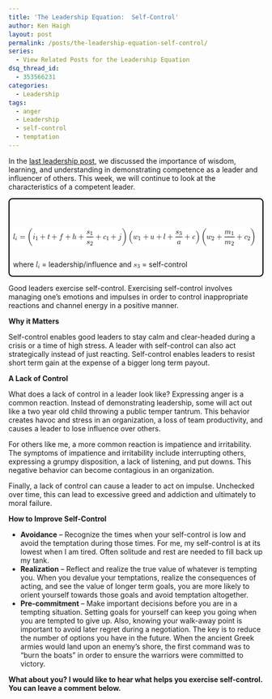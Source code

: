 ```yaml
---
title: 'The Leadership Equation:  Self-Control'
author: Ken Haigh
layout: post
permalink: /posts/the-leadership-equation-self-control/
series:
  - View Related Posts for the Leadership Equation
dsq_thread_id:
  - 353566231
categories:
  - Leadership
tags:
  - anger
  - Leadership
  - self-control
  - temptation
---
```

In the [last leadership post][1], we discussed the importance of wisdom, learning, and understanding in demonstrating competence as a leader and influencer of others. This week, we will continue to look at the characteristics of a competent leader.

<div style="border: 2px solid #000; padding: 7px 7px 0px; margin-bottom: 7px; border-radius: 8px; -moz-border-radius: 8px; -webkit-border-radius: 8px;">
  <p class="ql-left-displayed-equation" style="line-height: 36px;">
    <span class="ql-right-eqno"> &nbsp; </span><span class="ql-left-eqno"> &nbsp; </span><img src="/wp-content/ql-cache/quicklatex.com-1add2105e78d180c2c56e665e406a4db_l3.png" height="36" width="477" class="ql-img-displayed-equation " alt="&#92;&#91; &#108;&#95;&#105;&#32;&#61;&#32;&#92;&#108;&#101;&#102;&#116;&#32;&#40;&#32;&#105;&#95;&#49;&#32;&#43;&#32;&#116;&#32;&#43;&#32;&#102;&#32;&#43;&#32;&#104;&#32;&#43;&#32;&#92;&#102;&#114;&#97;&#99;&#123;&#115;&#95;&#49;&#125;&#123;&#115;&#95;&#50;&#125;&#32;&#43;&#32;&#99;&#95;&#49;&#32;&#43;&#32;&#106;&#92;&#114;&#105;&#103;&#104;&#116;&#32;&#41;&#92;&#108;&#101;&#102;&#116;&#32;&#40;&#32;&#119;&#95;&#49;&#32;&#43;&#32;&#117;&#32;&#43;&#32;&#108;&#32;&#43;&#32;&#92;&#102;&#114;&#97;&#99;&#123;&#115;&#95;&#51;&#125;&#123;&#97;&#125;&#32;&#43;&#32;&#101;&#32;&#92;&#114;&#105;&#103;&#104;&#116;&#32;&#41;&#92;&#108;&#101;&#102;&#116;&#32;&#40;&#32;&#119;&#95;&#50;&#32;&#43;&#32;&#92;&#102;&#114;&#97;&#99;&#123;&#109;&#95;&#49;&#125;&#123;&#109;&#95;&#50;&#125;&#32;&#43;&#32;&#99;&#95;&#50;&#32;&#32;&#92;&#114;&#105;&#103;&#104;&#116;&#32;&#41; &#92;&#93;" title="Rendered by QuickLaTeX.com" />
  </p>

  <p>
    where <img src="/wp-content/ql-cache/quicklatex.com-0c4401c34d885cf9bd7f1d7f7e127004_l3.png" class="ql-img-inline-formula " alt="&#108;&#95;&#105;" title="Rendered by QuickLaTeX.com" height="13" width="8" style="vertical-align: -2px;" /> = leadership/influence and <img src="/wp-content/ql-cache/quicklatex.com-5e731495bf3efc159910dc3884b5e69d_l3.png" class="ql-img-inline-formula " alt="&#115;&#95;&#51;" title="Rendered by QuickLaTeX.com" height="9" width="13" style="vertical-align: -2px;" /> = self-control
  </p>
</div>

<!--more-->

Good leaders exercise self-control. Exercising self-control involves managing one&#8217;s emotions and impulses in order to control inappropriate reactions and channel energy in a positive manner.

**Why it Matters**

Self-control enables good leaders to stay calm and clear-headed during a crisis or a time of high stress. A leader with self-control can also act strategically instead of just reacting. Self-control enables leaders to resist short term gain at the expense of a bigger long term payout.

**A Lack of Control**

What does a lack of control in a leader look like? Expressing anger is a common reaction. Instead of demonstrating leadership, some will act out like a two year old child throwing a public temper tantrum. This behavior creates havoc and stress in an organization, a loss of team productivity, and causes a leader to lose influence over others.

For others like me, a more common reaction is impatience and irritability. The symptoms of impatience and irritability include interrupting others, expressing a grumpy disposition, a lack of listening, and put downs. This negative behavior can become contagious in an organization.

Finally, a lack of control can cause a leader to act on impulse. Unchecked over time, this can lead to excessive greed and addiction and ultimately to moral failure.

**How to Improve Self-Control**

* **Avoidance** &#8211; Recognize the times when your self-control is low and avoid the temptation during those times. For me, my self-control is at its lowest when I am tired. Often solitude and rest are needed to fill back up my tank.
* **Realization** &#8211; Reflect and realize the true value of whatever is tempting you. When you devalue your temptations, realize the consequences of acting, and see the value of longer term goals, you are more likely to orient yourself towards those goals and avoid temptation altogether.
* **Pre-commitment** &#8211; Make important decisions before you are in a tempting situation. Setting goals for yourself can keep you going when you are tempted to give up. Also, knowing your walk-away point is important to avoid later regret during a negotiation. The key is to reduce the number of options you have in the future. When the ancient Greek armies would land upon an enemy&#8217;s shore, the first command was to &#8220;burn the boats&#8221; in order to ensure the warriors were committed to victory.

**What about you? I would like to hear what helps you exercise self-control. You can leave a comment below.**

<!-- Start Shareaholic Recommendations Automatic -->

<!-- End Shareaholic Recommendations Automatic -->

[1]: /posts/the-leadership-equation-wisdom-understanding-and-learning/
